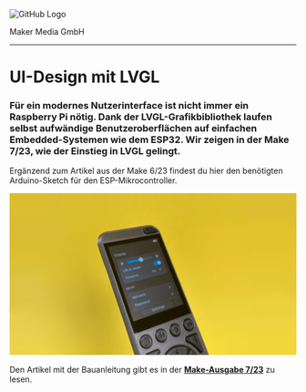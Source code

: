 ![GitHub Logo](http://www.heise.de/make/icons/make_logo.png)

Maker Media GmbH
*** 

# UI-Design mit LVGL

### Für ein modernes Nutzerinterface ist nicht immer ein Raspberry Pi nötig. Dank der LVGL-Grafikbibliothek laufen selbst aufwändige Benutzeroberflächen auf einfachen Embedded-Systemen wie dem ESP32. Wir zeigen in der Make 7/23, wie der Einstieg in LVGL gelingt.

Ergänzend zum Artikel aus der Make 6/23 findest du hier den benötigten Arduino-Sketch für den ESP-Mikrocontroller.

![Picture](https://github.com/MakeMagazinDE/LVGL_UI/blob/main/lvgl_github.jpg)

Den Artikel mit der Bauanleitung gibt es in der **[Make-Ausgabe 7/23](https://www.heise.de/select/make/2023/7)** zu lesen.

